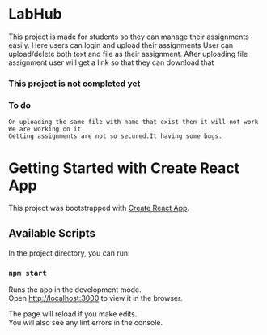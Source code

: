 # LabHub 
This project is made for students so they can manage their assignments easily.
Here users can login and upload their assignments 
User can upload/delete both text and file as their assignment.
After uploading file assignment user will get a link so that they can download that

### This project is not completed yet
### To do
    On uploading the same file with name that exist then it will not work 
    We are working on it
    Getting assignments are not so secured.It having some bugs.

# Getting Started with Create React App

This project was bootstrapped with [Create React App](https://github.com/facebook/create-react-app).

## Available Scripts

In the project directory, you can run:

### `npm start`

Runs the app in the development mode.\
Open [http://localhost:3000](http://localhost:3000) to view it in the browser.

The page will reload if you make edits.\
You will also see any lint errors in the console.


